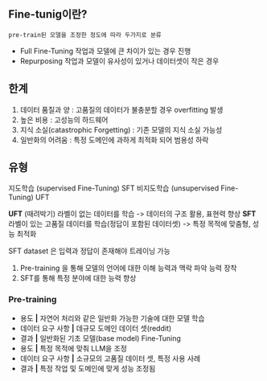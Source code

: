 
## Fine-tunig이란?

	pre-train된 모델을 조정한 정도에 따라 두가지로 분류
- Full Fine-Tuning
	작업과 모델에 큰 차이가 있는 경우 진행
- Repurposing
	작업과 모델이 유사성이 있거나 데이터셋이 작은 경우

## 한계

1. 데이터 품질과 양 : 고품질의 데이터가 불충분할 경우 overfitting 발생
2. 높은 비용 : 고성능의 하드웨어
3. 지식 소실(catastrophic Forgetting) : 기존 모델의 지식 소실 가능성
4. 일반화의 어려움 : 특정 도메인에 과하게 최적화 되어 범용성 하락

## 유형

지도학습 (supervised Fine-Tuning) SFT
비지도학습 (unsupervised Fine-Tuning) UFT

**UFT**
	(때려박기) 라벨이 없는 데이터를 학습 -> 데이터의 구조 활용, 표현력 향상
**SFT**
	라벨이 있는 고품질 데이터를 학습(정답이 포함된 데이터셋) -> 특정 목적에 맞춤형, 성능 최적화 

SFT dataset 은 입력과 정답이 존재해야 트레이닝 가능

1. Pre-training 을 통해 모델의 언어에 대한 이해 능력과 맥락 파악 능력 장착
2. SFT를 통해 특정 분야에 대한 능력 향상

### Pre-training
- 용도 **|** 자연어 처리와 같은 일반화 가능한 기술에 대한 모델 학습
- 데이터 요구 사항 **|** 데규모 도메인 데이터 셋(reddit)
- 결과 **|** 일반화된 기초 모델(base model)
Fine-Tuning
-  용도 **|** 특정 목적에 맞춰 LLM을 조정 
- 데이터 요구 사항 **|** 소규모의 고품질 데이터 셋, 특정 사용 사례
- 결과 **|** 특정 작업 및 도메인에 맞게 성능 조정됨